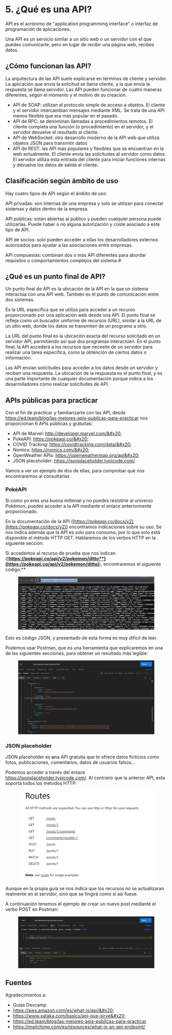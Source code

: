 # 5. ¿Qué es una API?

API es el acrónimo de "application programming interface" o interfaz de programación de aplicaciones.

Una API es un servicio similar a un sitio web o un servidor con el que puedes comunicarte, pero en lugar de recibir una página web, recibes datos.

## ¿Cómo funcionan las API?

La arquitectura de las API suele explicarse en términos de cliente y servidor. La aplicación que envía la solicitud se llama cliente, y la que envía la respuesta se llama servidor. Las API pueden funcionar de cuatro maneras diferentes, según el momento y el motivo de su creación.&#x20;

* API de SOAP: utilizan el protocolo simple de acceso a objetos. El cliente y el servidor intercambian mensajes mediante XML. Se trata de una API menos flexible que era más popular en el pasado.&#x20;
* API de RPC: se denominan llamadas a procedimientos remotos. El cliente completa una función (o procedimiento) en el servidor, y el servidor devuelve el resultado al cliente.&#x20;
* API de WebSocket: otro desarrollo moderno de la API web que utiliza objetos JSON para transmitir datos&#x20;
* API de REST: las API más populares y flexibles que se encuentran en la web actualmente. El cliente envía las solicitudes al servidor como datos. El servidor utiliza esta entrada del cliente para iniciar funciones internas y devuelve los datos de salida al cliente.

## Clasificación según ámbito de uso

Hay cuatro tipos de API según el ámbito de uso:&#x20;

API privadas: son internas de una empresa y solo se utilizan para conectar sistemas y datos dentro de la empresa.&#x20;

API públicas: están abiertas al público y pueden cualquier persona puede utilizarlas. Puede haber o no alguna autorización y coste asociado a este tipo de API.&#x20;

API de socios: solo pueden acceder a ellas los desarrolladores externos autorizados para ayudar a las asociaciones entre empresas.&#x20;

API compuestas: combinan dos o más API diferentes para abordar requisitos o comportamientos complejos del sistema.#

## ¿Qué es un punto final de API?

Un punto final de API es la ubicación de la API en la que un sistema interactúa con una API web. También es el punto de comunicación entre dos sistemas.

Es la URL específica que se utiliza para acceder a un recurso proporcionado por una aplicación web desde una API. El punto final se refleja como un buscador uniforme de recursos (URL), similar a la URL de un sitio web, donde los datos se transmiten de un programa a otro.

La URL del punto final es la ubicación exacta del recurso solicitado en un servidor API, permitiendo así que dos programas interactúen. En el punto final, la API accederá a los recursos que necesite de un servidor para realizar una tarea específica, como la obtención de ciertos datos o información.

Las API envían solicitudes para acceder a los datos desde un servidor y reciben una respuesta. La ubicación de la respuesta es el punto final, y es una parte importante de cualquier documentación porque indica a los desarrolladores cómo realizar solicitudes de API.

## APIs públicas para practicar

Con el fin de practicar y familiarizarte con las API, desde https://ed.team/blog/las-mejores-apis-publicas-para-practicar nos proporcionan 6 APIs públicas y gratuitas:

* API de Marvel: http://developer.marvel.com/&#x20;
* PokéAPI: https://pokeapi.co/&#x20;
* COVID Tracking: https://covidtracking.com/data/&#x20;
* Nomics: https://nomics.com/&#x20;
* OpenWeather APIs: https://openweathermap.org/api&#x20;
* JSON placeholder: https://jsonplaceholder.typicode.com/

Vamos a ver un ejemplo de dos de ellas, para comprobar qué nos encontraremos al consultarlas

### PokéAPI

Si como yo eres una buena millenial y no puedes resistirte al universo Pokémon, puedes acceder a la API mediante el enlace anteriormente proporcionado.

En la documentación de la API ([https://pokeapi.co/docs/v2](https://pokeapi.co/docs/v2)) encontramos indicaciones sobre su uso. Se nos indica además que la API es solo para consumo, por lo que solo está disponible el método HTTP GET. Hablaremos de los verbos HTTP en la siguiente sección.

Si accedemos al recurso de prueba que nos indican ([**https://pokeapi.co/api/v2/pokemon/ditto**](https://pokeapi.co/api/v2/pokemon/ditto)**), encontraremos el siguiente código:**

<figure><img src=".gitbook/assets/image (2) (1).png" alt=""><figcaption></figcaption></figure>

Esto es código JSON, y presentado de esta forma es muy dificil de leer.

Podemos usar Postman, que es una herramienta que explicaremos en una de las siguientes secciones, para obtener un resultado más legible:

<figure><img src=".gitbook/assets/image (3) (1).png" alt=""><figcaption></figcaption></figure>

### JSON placeholder

JSON placeholder es **u**na API gratuita que te ofrece datos ficticios como fotos, publicaciones, comentarios, datos de usuarios falsos...

Podemos acceder a través del enlace https://jsonplaceholder.typicode.com/. Al contrario que la anterior API, esta soporta todos los métodos HTTP:

<figure><img src=".gitbook/assets/image (4) (1).png" alt=""><figcaption></figcaption></figure>

Aunque en la propia guía se nos indica que los recursos no se actualizaran realmente en el servidor, sino que se fingirá como si así fuese.

A continuación tenemos el ejemplo de crear un  nuevo post mediante el verbo POST en Postman:

<figure><img src=".gitbook/assets/image (5) (1).png" alt=""><figcaption></figcaption></figure>

## Fuentes

Agradecimientos a:

* Guías Devcamp
* https://aws.amazon.com/es/what-is/api/&#x20;
* https://www.xataka.com/basics/api-que-sirve&#x20;
* https://ed.team/blog/las-mejores-apis-publicas-para-practicar
* https://mailchimp.com/es/resources/what-is-an-api-endpoint/
